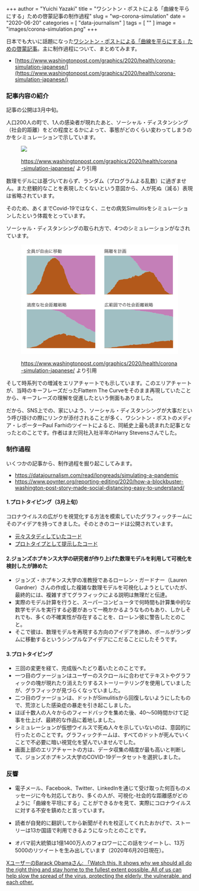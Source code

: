 +++
author = "Yuichi Yazaki"
title = "ワシントン・ポストによる「曲線を平らにする」ための啓蒙記事の制作過程"
slug = "wp-corona-simulation"
date = "2020-06-20"
categories = [
    "data-journalism"
]
tags = [
    ""
]
image = "images/corona-simulation.png"
+++

日本でも大いに話題になった[ワシントン・ポストによる「曲線を平らにする」ための啓蒙記事](https://www.washingtonpost.com/graphics/2020/health/corona-simulation-japanese/)。主に制作過程について、まとめてみます。

- [https://www.washingtonpost.com/graphics/2020/health/corona-simulation-japanese/](https://www.washingtonpost.com/graphics/2020/health/corona-simulation-japanese/)

### 記事内容の紹介

記事の公開は3月中旬。

人口200人の町で、1人の感染者が現れたあと、ソーシャル・ディスタンシング（社会的距離）をどの程度とるかによって、事態がどのくらい変わってしまうのかをシミュレーションで示しています。

<figure>

![](images/corona-simulation.gif)

<figcaption>

https://www.washingtonpost.com/graphics/2020/health/corona-simulation-japanese/ より引用

</figcaption>

</figure>

数理モデルには基づいておらず、ランダム（プログラムよる乱数）に過ぎません。また悲観的なことを表現したくないという意図から、人が死ぬ（減る）表現は省略されています。

そのため、あくまでCovid-19ではなく、ニセの病気Simulitisをシミュレーションしたという体裁をとっています。

ソーシャル・ディスタンシングの取られ方で、4つのシミュレーションがなされています。

<figure>

![](images/corona-simulation.png)

<figcaption>

https://www.washingtonpost.com/graphics/2020/health/corona-simulation-japanese/ より引用

</figcaption>

</figure>

そして時系列での増減をエリアチャートでも示しています。このエリアチャートが、当時のキーフレーズだったFlattern The Curveをそのまま再現していたことから、キーフレーズの理解を促進したという側面もありました。

だから、SNS上での、家にいよう、ソーシャル・ディスタンシングが大事だという呼び掛けの際にリンクが添付されることが多く、ワシントン・ポストのメディア・レポーターPaul Farhiのツイートによると、同紙史上最も読まれた記事となったとのことです。作者はまだ同社入社半年のHarry Stevensさんでした。

### 制作過程

いくつかの記事から、制作過程を掘り起こしてみます。

- https://datajournalism.com/read/longreads/simulating-a-pandemic
- https://www.poynter.org/reporting-editing/2020/how-a-blockbuster-washington-post-story-made-social-distancing-easy-to-understand/

#### 1.プロトタイピング（3月上旬）

コロナウイルスの広がりを視覚化する方法を模索していたグラフィックチームにそのアイデアを持ってきました。そのときのコードは公開されています。

- [元々スタディしていたコード](http://bl.ocks.org/harrystevens/f59cf33cfe5ea05adec113c64daef59b)
- [プロトタイプとして提示したコード](https://bl.ocks.org/HarryStevens/e2f49170367bbc10644ecb81f0e6dc54)

#### 2.ジョンズホプキンス大学の研究者が作り上げた数理モデルを利用して可視化を検討したが諦めた

- ジョンズ・ホプキンス大学の准教授であるローレン・ガードナー（Lauren Gardner）さんの作成した複雑な数理モデルを可視化しようとしていたが、最終的には、複雑すぎてグラフィックによる説明は無理だと伝達。
- 実際のモデル計算を行うと、スーパーコンピュータで何時間も計算集中的な数学モデルを実行する必要があって一晩かかるようなものもあり、しかしそれでも、多くの不確実性が存在することを、ローレン彼に警告したとのこと。
- そこで彼は、数理モデルを再現する方向のアイデアを諦め、ボールがランダムに移動するというシンプルなアイデアにこだることにしたそうです。

#### 3.プロトタイピング

- 三回の変更を経て、完成版へたどり着いたとのことです。
- 一つ目のヴァージョンはユーザーのスクロールに合わせてテキストやグラフィックの塊が現れたり消えたりするストーリーテリングを使用していましたが、グラフィックが見づらくなっていました。
- 二つ目のヴァージョンは、ドットがSimulitisから回復しないようにしたもので、荒涼とした感染症の暴走を引き起こしました。
- ほぼ十数人の人々からのフィードバックを集めた後、40～50時間かけて記事を仕上げ、最終的な作品に着地しました。
- シミュレーションが仮想ウイルスで死ぬ人々を示していないのは、意図的に行ったとのことです。グラフィックチームは、すべてのドットが死んでいくことで不必要に暗い視覚化を望んでいませんでした。
- 画面上部のエリアチャートの方は、データ収集の精度が最も高いと判断して、ジョンズホプキンス大学のCOVID-19データセットを選択しました。

### 反響

- 電子メール、Facebook、Twitter、LinkedInを通じて受け取った何百ものメッセージに今も対応しており、多くの人が、可視化-社会的な距離感がどのように「曲線を平坦にする」ことができるかを見て、実際にコロナウイルスに対する不安を鎮めたと言っています。

- 読者が自発的に翻訳してから新聞がそれを校正してくれたおかげで、ストーリーは13か国語で利用できるようになったとのことです。

- オバマ前大統領は1億1400万人のフォロワーにこの話をツイートし、13万5000のリツイートを生み出しています（2020年6月20日現在）。

[XユーザーのBarack Obamaさん: 「Watch this. It shows why we should all do the right thing and stay home to the fullest extent possible. All of us can help slow the spread of the virus, protecting the elderly, the vulnerable, and each other.](https://twitter.com/BarackObama/status/1239267360739074048)



